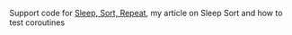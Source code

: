 Support code for [Sleep, Sort, Repeat](https://medium.com/@tibtof/sleep-sort-repeat-cb11fb27a8c3), my article on Sleep Sort and how to test coroutines
